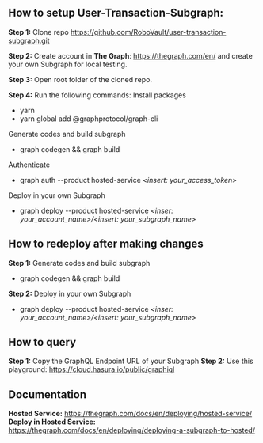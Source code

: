 ## How to setup User-Transaction-Subgraph:

**Step 1:** Clone repo https://github.com/RoboVault/user-transaction-subgraph.git

**Step 2:** Create account in **The Graph**: https://thegraph.com/en/ and create your own Subgraph for local testing.

**Step 3:** Open root folder of the cloned repo.

**Step 4:** Run the following commands:
Install packages
- yarn
- yarn global add @graphprotocol/graph-cli

Generate codes and build subgraph
- graph codegen && graph build

Authenticate
- graph auth --product hosted-service *<insert: your_access_token>*

Deploy in your own Subgraph
- graph deploy --product hosted-service *<inser: your_account_name>/<insert: your_subgraph_name>*


## How to redeploy after making changes

**Step 1:** Generate codes and build subgraph
- graph codegen && graph build

**Step 2:** Deploy in your own Subgraph
- graph deploy --product hosted-service *<inser: your_account_name>/<insert: your_subgraph_name>*


## How to query

**Step 1:** Copy the GraphQL Endpoint URL of your Subgraph
**Step 2:** Use this playground: https://cloud.hasura.io/public/graphiql


## Documentation
**Hosted Service:** https://thegraph.com/docs/en/deploying/hosted-service/
**Deploy in Hosted Service:** https://thegraph.com/docs/en/deploying/deploying-a-subgraph-to-hosted/